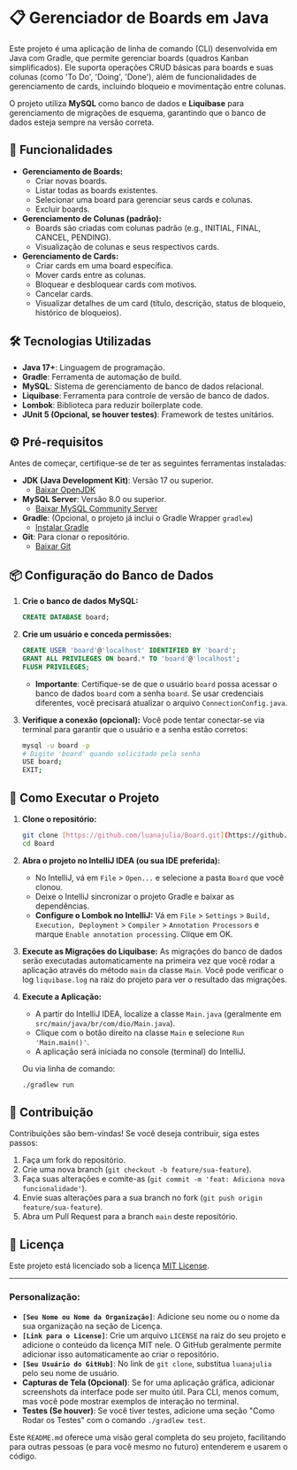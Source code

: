 # 📋 Gerenciador de Boards em Java

Este projeto é uma aplicação de linha de comando (CLI) desenvolvida em Java com Gradle, que permite gerenciar boards (quadros Kanban simplificados). Ele suporta operações CRUD básicas para boards e suas colunas (como 'To Do', 'Doing', 'Done'), além de funcionalidades de gerenciamento de cards, incluindo bloqueio e movimentação entre colunas.

O projeto utiliza **MySQL** como banco de dados e **Liquibase** para gerenciamento de migrações de esquema, garantindo que o banco de dados esteja sempre na versão correta.

## 🚀 Funcionalidades

* **Gerenciamento de Boards:**
    * Criar novas boards.
    * Listar todas as boards existentes.
    * Selecionar uma board para gerenciar seus cards e colunas.
    * Excluir boards.
* **Gerenciamento de Colunas (padrão):**
    * Boards são criadas com colunas padrão (e.g., INITIAL, FINAL, CANCEL, PENDING).
    * Visualização de colunas e seus respectivos cards.
* **Gerenciamento de Cards:**
    * Criar cards em uma board específica.
    * Mover cards entre as colunas.
    * Bloquear e desbloquear cards com motivos.
    * Cancelar cards.
    * Visualizar detalhes de um card (título, descrição, status de bloqueio, histórico de bloqueios).

## 🛠️ Tecnologias Utilizadas

* **Java 17+**: Linguagem de programação.
* **Gradle**: Ferramenta de automação de build.
* **MySQL**: Sistema de gerenciamento de banco de dados relacional.
* **Liquibase**: Ferramenta para controle de versão de banco de dados.
* **Lombok**: Biblioteca para reduzir boilerplate code.
* **JUnit 5 (Opcional, se houver testes)**: Framework de testes unitários.

## ⚙️ Pré-requisitos

Antes de começar, certifique-se de ter as seguintes ferramentas instaladas:

* **JDK (Java Development Kit)**: Versão 17 ou superior.
    * [Baixar OpenJDK](https://openjdk.java.net/install/index.html)
* **MySQL Server**: Versão 8.0 ou superior.
    * [Baixar MySQL Community Server](https://dev.mysql.com/downloads/mysql/)
* **Gradle**: (Opcional, o projeto já inclui o Gradle Wrapper `gradlew`)
    * [Instalar Gradle](https://gradle.org/install/)
* **Git**: Para clonar o repositório.
    * [Baixar Git](https://git-scm.com/downloads)

## 📦 Configuração do Banco de Dados

1.  **Crie o banco de dados MySQL:**
    ```sql
    CREATE DATABASE board;
    ```

2.  **Crie um usuário e conceda permissões:**
    ```sql
    CREATE USER 'board'@'localhost' IDENTIFIED BY 'board';
    GRANT ALL PRIVILEGES ON board.* TO 'board'@'localhost';
    FLUSH PRIVILEGES;
    ```
    * **Importante**: Certifique-se de que o usuário `board` possa acessar o banco de dados `board` com a senha `board`. Se usar credenciais diferentes, você precisará atualizar o arquivo `ConnectionConfig.java`.

3.  **Verifique a conexão (opcional):**
    Você pode tentar conectar-se via terminal para garantir que o usuário e a senha estão corretos:
    ```bash
    mysql -u board -p
    # Digite 'board' quando solicitado pela senha
    USE board;
    EXIT;
    ```

## 🚀 Como Executar o Projeto

1.  **Clone o repositório:**
    ```bash
    git clone [https://github.com/luanajulia/Board.git](https://github.com/luanajulia/Board.git)
    cd Board
    ```

2.  **Abra o projeto no IntelliJ IDEA (ou sua IDE preferida):**
    * No IntelliJ, vá em `File` > `Open...` e selecione a pasta `Board` que você clonou.
    * Deixe o IntelliJ sincronizar o projeto Gradle e baixar as dependências.
    * **Configure o Lombok no IntelliJ:** Vá em `File` > `Settings` > `Build, Execution, Deployment` > `Compiler` > `Annotation Processors` e marque `Enable annotation processing`. Clique em OK.

3.  **Execute as Migrações do Liquibase:**
    As migrações do banco de dados serão executadas automaticamente na primeira vez que você rodar a aplicação através do método `main` da classe `Main`.
    Você pode verificar o log `liquibase.log` na raiz do projeto para ver o resultado das migrações.

4.  **Execute a Aplicação:**
    * A partir do IntelliJ IDEA, localize a classe `Main.java` (geralmente em `src/main/java/br/com/dio/Main.java`).
    * Clique com o botão direito na classe `Main` e selecione `Run 'Main.main()'`.
    * A aplicação será iniciada no console (terminal) do IntelliJ.

    Ou via linha de comando:
    ```bash
    ./gradlew run
    ```

## 🤝 Contribuição

Contribuições são bem-vindas! Se você deseja contribuir, siga estes passos:

1.  Faça um fork do repositório.
2.  Crie uma nova branch (`git checkout -b feature/sua-feature`).
3.  Faça suas alterações e comite-as (`git commit -m 'feat: Adiciona nova funcionalidade'`).
4.  Envie suas alterações para a sua branch no fork (`git push origin feature/sua-feature`).
5.  Abra um Pull Request para a branch `main` deste repositório.

## 📄 Licença

Este projeto está licenciado sob a licença [MIT License](LICENSE).

---

### Personalização:

* **`[Seu Nome ou Nome da Organização]`**: Adicione seu nome ou o nome da sua organização na seção de Licença.
* **`[Link para o License]`**: Crie um arquivo `LICENSE` na raiz do seu projeto e adicione o conteúdo da licença MIT nele. O GitHub geralmente permite adicionar isso automaticamente ao criar o repositório.
* **`[Seu Usuário do GitHub]`**: No link de `git clone`, substitua `luanajulia` pelo seu nome de usuário.
* **Capturas de Tela (Opcional)**: Se for uma aplicação gráfica, adicionar screenshots da interface pode ser muito útil. Para CLI, menos comum, mas você pode mostrar exemplos de interação no terminal.
* **Testes (Se houver)**: Se você tiver testes, adicione uma seção "Como Rodar os Testes" com o comando `./gradlew test`.

Este `README.md` oferece uma visão geral completa do seu projeto, facilitando para outras pessoas (e para você mesmo no futuro) entenderem e usarem o código.
